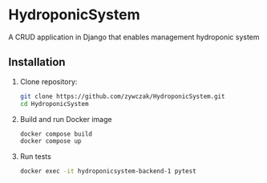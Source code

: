 # HydroponicSystem

A CRUD application in Django that enables management hydroponic system

## Installation

1. Clone repository:
    ```bash
    git clone https://github.com/zywczak/HydroponicSystem.git
    cd HydroponicSystem
    ```

2. Build and run Docker image
    ```bash
    docker compose build
    docker compose up
    ```

3. Run tests
    ```bash
    docker exec -it hydroponicsystem-backend-1 pytest
    ```